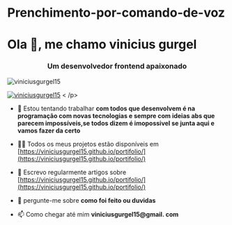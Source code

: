 # Prenchimento-por-comando-de-voz
<h1 aligncenter">Ola 👋, me chamo vinicius gurgel</h1>
<h3 align="center">Um desenvolvedor frontend apaixonado</h3>

<p align="left"> <img src="https: //komarev.com/ghpvc/?username=viniciusgurgel15&label=Profile%20views&color=0e75b6&style=flat" alt="viniciusgurgel15" /> </p>

<p align="left"> <a href="https://github .com/ryo-ma/github-profile-trophy"><img src="https://github-profile-trophy.vercel.app/?username=viniciusgurgel15" alt="viniciusgurgel15" /></a> < /p>

- 👯 Estou tentando trabalhar **com todos que desenvolvem é na programação com novas tecnologias e sempre com ideias abs que parecem impossíveis,se todos dizem é imopossivel se junta aqui e vamos fazer da certo**

- 👨‍💻 Todos os meus projetos estão disponíveis em [https://viniciusgurgel15.github.io/portifolio/](https://viniciusgurgel15.github.io/portifolio/)

- 📝 Escrevo regularmente artigos sobre [https://viniciusgurgel15.github.io/portifolio/](https://viniciusgurgel15.github.io/portifolio/)

- 💬 pergunte-me sobre **como foi feito ou duvidas**

- 📫 Como chegar até mim **viniciusgurgel15@gmail. com**
